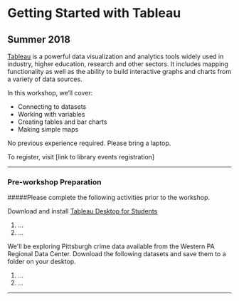 # Getting Started with Tableau
## Summer 2018

[Tableau](https://www.tableau.com/) is a powerful data visualization and analytics tools widely used in industry, higher education, research and other sectors. It includes mapping functionality as well as the ability to build interactive graphs and charts from a variety of data sources.

In this workshop, we’ll cover:

* Connecting to datasets
* Working with variables
* Creating tables and bar charts
* Making simple maps

No previous experience required. Please bring a laptop.

To register, visit [link to library events registration]

---

### Pre-workshop Preparation

#####Please complete the following activities prior to the workshop.

Download and install [Tableau Desktop for Students](https://www.tableau.com/academic/students)

1. ...
2. ...

We'll be exploring Pittsburgh crime data available from the Western PA Regional Data Center. Download the following datasets and save them to a folder on your desktop.

1. ...
2. ...
---
